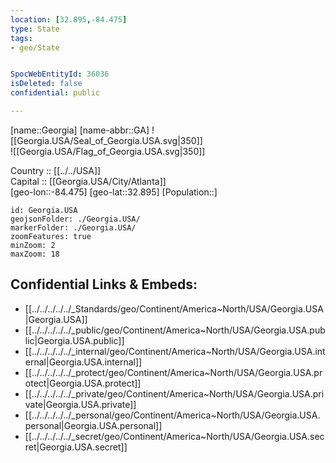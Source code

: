 ```yaml
---
location: [32.895,-84.475] 
type: State
tags:
- geo/State


SpocWebEntityId: 36036
isDeleted: false
confidential: public

---
```

[name::Georgia] 
[name-abbr::GA] 
![[Georgia.USA/Seal_of_Georgia.USA.svg|350]]  
![[Georgia.USA/Flag_of_Georgia.USA.svg|350]]  

Country :: [[../../USA]]  
Capital :: [[Georgia.USA/City/Atlanta]]  
[geo-lon::-84.475] 
[geo-lat::32.895] 
[Population::] 



```leaflet
id: Georgia.USA
geojsonFolder: ./Georgia.USA/
markerFolder: ./Georgia.USA/
zoomFeatures: true 
minZoom: 2 
maxZoom: 18
```


## Confidential Links & Embeds: 
- [[../../../../../_Standards/geo/Continent/America~North/USA/Georgia.USA|Georgia.USA]] 
- [[../../../../../_public/geo/Continent/America~North/USA/Georgia.USA.public|Georgia.USA.public]] 
- [[../../../../../_internal/geo/Continent/America~North/USA/Georgia.USA.internal|Georgia.USA.internal]] 
- [[../../../../../_protect/geo/Continent/America~North/USA/Georgia.USA.protect|Georgia.USA.protect]] 
- [[../../../../../_private/geo/Continent/America~North/USA/Georgia.USA.private|Georgia.USA.private]] 
- [[../../../../../_personal/geo/Continent/America~North/USA/Georgia.USA.personal|Georgia.USA.personal]] 
- [[../../../../../_secret/geo/Continent/America~North/USA/Georgia.USA.secret|Georgia.USA.secret]] 
